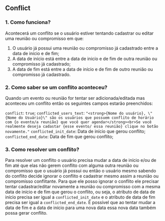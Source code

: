 ## Conflict

### 1. Como funciona?

Acontecerá um conflito se o usuário estiver tentando cadastrar ou editar uma reunião ou compromisso em que:

1. O usuário já possui uma reunião ou compromisso já cadastrado entre a data de início e de fim;
2. A data de início está entre a data de inicío e de fim de outra reunião ou compromisso já cadastrado;
3. A data de fim está entre a data de início e de fim de outro reunião ou compromisso já cadastrado.

### 2. Como saber se um conflito aconteceu?

Quando um evento ou reunião for tentar ser adicionada/editada mas aconteceu um conflito então os seguintes campos estarão preenchidos:

`conflict`: `true`;
`conflicted_users_text`: `"<strong>{Nome do usuário}, \"{Nome do Usuário}\" são os usuários que possuem conflito de horário com {o evento/a reunião} que você quer agendar</strong><br>Se você realmente deseja cadastar {esse evento/ essa reunião} clique no botão novamente."`
`conflicted_init_date`: Data de início que gerou conflito;
`conflicted_end_date`: Data de fim que gerou conflito;

### 3. Como resolver um conflito?

Para resolver um conflito o usuário precisa mudar a data de início e/ou de fim até que elas não gerem conflito com alguma outra reunião ou compromisso que o usuário já possui ou então o usuário mesmo sabendo do conflito decide ignorar o conflito e cadastrar mesmo assim a reunião ou compromisso conflitante. Para que ele posso ignorar o conflito ele precisar tentar cadastrar/editar novamente a reunião ou compromisso com a mesma data de início e de fim que gerou o conflito, ou seja, o atributo de data de início precisa ser igual a `conflicted_init_date` e o atributo de data de fim precisa ser igual a `conflicted_end_date`. É possível que ao tentar mudar a data de fim e a data de início para uma nova data essa nova data também possa gerar conflito.
